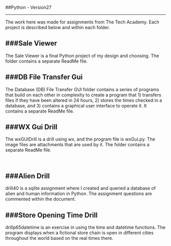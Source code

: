 ##Python - Version27
___
The work here was made for assignments from The Tech Academy. Each project is described below and within each folder.
</br>

###Sale Viewer
---
The Sale Viewer is a final Python project of my design and choosing. The folder contains a separate ReadMe file.
</br>

###DB File Transfer Gui
---
The Database (DB) File Transfer GUI folder contains a series of programs that build on each other in complexity to create a program that 1) transfers files if they have been altered in 24 hours, 2) stores the times checked in a database, and 3) contains a graphical user interface to operate it. It contains a separate ReadMe file.
</br>

###WX Gui Drill
---
The wxGUIDrill is a drill using wx, and the program file is wxGui.py. The image files are attachments that are used by it. The folder contains a separate ReadMe file.

</br>

###Alien Drill
---
drill40 is a sqlite assignment where I created and queried a database of alien and human information in Python. The assignment questions are commented within the document. 
</br>

###Store Opening Time Drill
---
drillp65datetime is an exercise in using the time and datetime functions. The program displays when a fictional store chain is open in different cities throughout the world based on the real times there.

